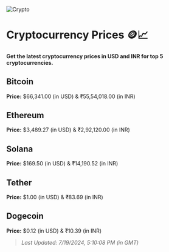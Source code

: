 
![Crypto](https://www.techguide.com.au/wp-content/uploads/2020/11/crypto3.jpeg)

# Cryptocurrency Prices 🪙📈

#### Get the latest cryptocurrency prices in USD and INR for top 5 cryptocurrencies.

## Bitcoin

**Price:** $66,341.00 (in USD) & ₹55,54,018.00 (in INR)

## Ethereum

**Price:** $3,489.27 (in USD) & ₹2,92,120.00 (in INR)

## Solana

**Price:** $169.50 (in USD) & ₹14,190.52 (in INR)

## Tether

**Price:** $1.00 (in USD) & ₹83.69 (in INR)

## Dogecoin

**Price:** $0.12 (in USD) & ₹10.39 (in INR)

> _Last Updated: 7/19/2024, 5:10:08 PM (in GMT)_

